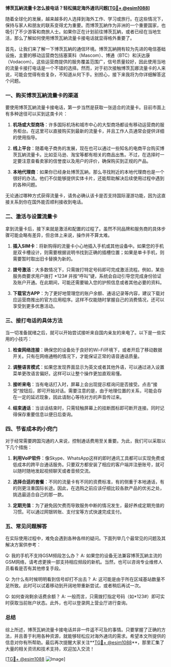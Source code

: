 **博茨瓦納流量卡怎么接电话？轻松搞定海外通讯问题[[TG💪+ @esim1088](https://t.me/s/esim1088)]**

随着全球化的发展，越来越多的人选择到海外工作、学习或旅行。在这些情况下，保持与家人和朋友的联系变得尤为重要。而博茨瓦納作为非洲的一个重要国家，也吸引了不少游客和商旅人士。如果你正在计划前往博茨瓦納，或者已经在当地生活，那么了解如何使用博茨瓦納流量卡接电话就显得格外重要了。

首先，让我们来了解一下博茨瓦納的通信环境。博茨瓦納拥有较为先进的电信基础设施，主要的移动运营商包括塞莱科（Mascom）、博通（BTC）和沃达康（Vodacom）。这些运营商提供的服务覆盖范围广，信号质量较好，因此使用当地的流量卡接打电话是一个不错的选择。然而，对于初次接触博茨瓦娜流量卡的人来说，可能会觉得有些复杂，不知道从何下手。别担心，接下来我将为你详细解答这个问题。

### **一、购买博茨瓦納流量卡的渠道**

要使用博茨瓦納流量卡接电话，第一步当然是获取一张适合的流量卡。目前市面上有多种途径可以买到这类卡片：

1. **机场或大型商场**：许多国际机场和城市中心的大型商场都设有移动运营商的服务柜台。在这里可以直接购买到最新的流量卡，并且工作人员通常会提供详细的使用指导。
   
2. **线上平台**：随着电子商务的发展，现在也可以通过一些知名的电商平台购买博茨瓦納流量卡。比如亚马逊、淘宝等都有相关的商品出售。不过，在选择时一定要注意查看卖家的信誉度以及用户的评价，确保购买到正规的产品。

3. **本地代理商**：如果你已经身处博茨瓦納，那么寻找附近的本地代理商也是一个很好的办法。他们不仅能够提供实体卡片，还能帮助解决后续使用过程中遇到的各种问题。

无论通过哪种方式获得流量卡，请务必确认该卡是否支持国际漫游功能，因为这直接关系到你在国外能否顺利接收到电话。

### **二、激活与设置流量卡**

拿到流量卡后，接下来就是激活和配置的过程了。虽然不同品牌和服务商的具体步骤可能会略有差异，但总体上来说，操作并不算太难。

1. **插入SIM卡**：将新购得的流量卡小心地插入手机或其他设备中。如果您的手机是双卡槽设计，则需要根据说明书找到正确的插槽位置；如果是单卡手机，则需要暂时取出旧卡替换为新的。

2. **拨号激活**：大多数情况下，只需拨打特定号码即可完成激活流程。例如，某些服务商要求用户拨打 *123# 并按“呼叫”键，系统会自动引导您完成身份验证及账户开通。在此期间，可能还需要输入您的护照信息或者其他必要的资料。

3. **下载官方APP**：为了更好地管理您的账户余额、通话记录等内容，建议下载对应运营商推出的官方应用程序。这样不仅能随时掌握自己的消费情况，还可以享受到更多优惠活动。

### **三、接打电话的具体方法**

当一切准备就绪之后，就可以开始尝试接听来自国内亲友的来电了。以下是一些实用的小技巧：

1. **检查网络连接**：确保您的设备处于良好的Wi-Fi环境下，或者开启了移动数据开关。只有在网络通畅的情况下，才能保证正常的语音通话质量。

2. **调整语言模式**：如果您发现界面显示为英文或者其他外语，可以通过进入设置菜单更改语言偏好。这样可以让整个操作更加直观易懂。

3. **接听来电**：当有电话打入时，屏幕上会出现提示框询问是否接受。点击“接受”按钮后，即可开始对话。需要注意的是，由于地理位置的关系，可能会存在一定的延迟现象，因此请耐心等待对方的声音传过来。

4. **结束通话**：当谈话结束时，只需轻触屏幕上的挂断图标即可断开连接。同时记得保存重要信息以便日后查询。

### **四、节省成本的小窍门**

对于经常需要跨国沟通的人来说，控制通话费用至关重要。为此，我们可以采取以下几个措施：

1. **利用VoIP软件**：像Skype、WhatsApp这样的即时通讯工具都可以实现免费或低成本的跨平台通话服务。只要双方都安装了相应的客户端并注册账号，就可以随时随地发起视频聊天或者音频交流。

2. **选择合适的套餐**：不同的流量卡有不同的资费标准，有的侧重于本地通话，有的则更注重国际长途。因此，在选购之前应该仔细比较各款产品的优劣之处，挑选最适合自己的那一款。

3. **定期充值**：为了避免因欠费而导致服务中断的情况发生，最好养成定期充值的习惯。可以通过网银转账、支付宝等方式快速完成支付。

### **五、常见问题解答**

在实际使用过程中，难免会遇到各种各样的疑问。下面列举几个最常见的问题及其解决方案供参考：

Q: 我的手机不支持GSM频段怎么办？
A: 如果您的设备无法兼容博茨瓦納主流的GSM网络，请考虑更换一部支持相应频段的新机。当然，也可以咨询专业维修人员看看是否有其他修复手段。

Q: 为什么有时候明明看到信号却打不出去？
A: 这可能是由于所在区域基站数量不足所致。此时可以试着移动到开阔地带重新尝试，或者稍后再试一次。

Q: 如何查询剩余话费余额？
A: 一般而言，只需拨打指定号码（如*123#）即可实时获取当前账户状态。此外，也可以登录网上营业厅进行查询。

### **总结**

综上所述，博茨瓦納流量卡接电话并非一件遥不可及的事情。只要掌握了正确的方法，并且善于利用各种资源，就能够轻松应对海外通讯的需求。希望本文所提供的信息对你有所帮助。最后再次提醒大家关注**[TG💪+ @esim1088](https://t.me/s/esim1088)**，那里汇集了大量的相关资讯和技术支持，欢迎加入交流！

[[TG💪+ @esim1088](https://t.me/s/esim1088) ![Image](https://i.postimg.cc/4NQfJmqS/Snipaste-2025-05-13-00-14-12.png)]